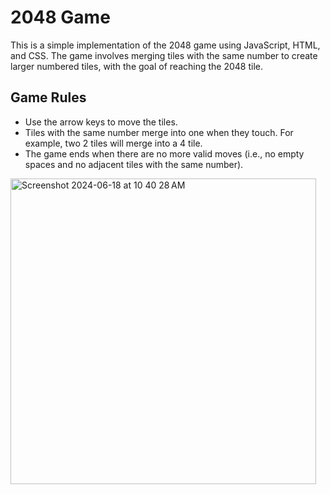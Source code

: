 # 2048 Game
This is a simple implementation of the 2048 game using JavaScript, HTML, and CSS. The game involves merging tiles with the same number to create larger numbered tiles, with the goal of reaching the 2048 tile.

## Game Rules
* Use the arrow keys to move the tiles.
* Tiles with the same number merge into one when they touch. For example, two 2 tiles will merge into a 4 tile.
* The game ends when there are no more valid moves (i.e., no empty spaces and no adjacent tiles with the same number).

<img width="489" alt="Screenshot 2024-06-18 at 10 40 28 AM" src="https://github.com/SATVIK2610/2048-Game/assets/88959905/2340b290-5f0c-4fcb-b148-84cd7c9f93ab">

